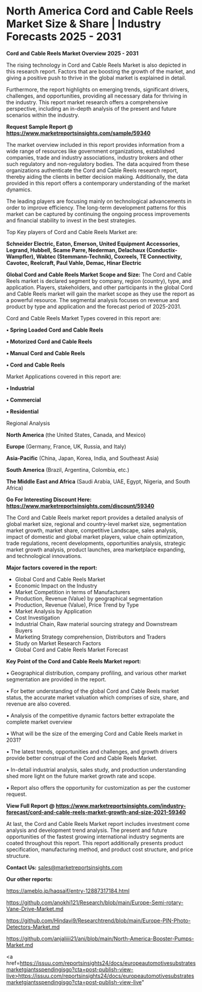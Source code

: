 # North America Cord and Cable Reels Market Size & Share | Industry Forecasts 2025 - 2031

<Strong> Cord and Cable Reels Market Overview 2025 - 2031</strong>

The rising technology in Cord and Cable Reels Market is also depicted in this research report. Factors that are boosting the growth of the market, and giving a positive push to thrive in the global market is explained in detail.

Furthermore, the report highlights on emerging trends, significant drivers, challenges, and opportunities, providing all necessary data for thriving in the industry. This report market research offers a comprehensive perspective, including an in-depth analysis of the present and future scenarios within the industry.

<strong>Request Sample Report @ <a href=https://www.marketreportsinsights.com/sample/59340>https://www.marketreportsinsights.com/sample/59340</a></strong>

The market overview included in this report provides information from a wide range of resources like government organizations, established companies, trade and industry associations, industry brokers and other such regulatory and non-regulatory bodies. The data acquired from these organizations authenticate the Cord and Cable Reels research report, thereby aiding the clients in better decision making. Additionally, the data provided in this report offers a contemporary understanding of the market dynamics.

The leading players are focusing mainly on technological advancements in order to improve efficiency. The long-term development patterns for this market can be captured by continuing the ongoing process improvements and financial stability to invest in the best strategies.

Top Key players of Cord and Cable Reels Market are:

<strong>Schneider Electric, Eaton, Emerson, United Equipment Accessories, Legrand, Hubbell, Scame Parre, Nederman, Delachaux (Conductix-Wampfler), Wabtec (Stemmann-Technik), Coxreels, TE Connectivity, Cavotec, Reelcraft, Paul Vahle, Demac, Hinar Electric</strong>

<strong><b>Global Cord and Cable Reels Market Scope and Size:</b></strong>
The Cord and Cable Reels market is declared segment by company, region (country), type, and application. Players, stakeholders, and other participants in the global Cord and Cable Reels market will gain the market scope as they use the report as a powerful resource. The segmental analysis focuses on revenue and product by type and application and the forecast period of 2025-2031.

Cord and Cable Reels Market Types covered in this report are:

<strong>• Spring Loaded Cord and Cable Reels

• Motorized Cord and Cable Reels

• Manual Cord and Cable Reels

• Cord and Cable Reels</strong>

Market Applications covered in this report are:

<strong>• Industrial

• Commercial

• Residential</strong> 

Regional Analysis

<strong>North America</strong> (the United States, Canada, and Mexico)

<strong>Europe</strong> (Germany, France, UK, Russia, and Italy)

<strong>Asia-Pacific</strong> (China, Japan, Korea, India, and Southeast Asia)

<strong>South America</strong> (Brazil, Argentina, Colombia, etc.)

<strong>The Middle East and Africa</strong> (Saudi Arabia, UAE, Egypt, Nigeria, and South Africa)

<strong>Go For Interesting Discount Here: <a href=https://www.marketreportsinsights.com/discount/59340>https://www.marketreportsinsights.com/discount/59340</a></strong>

The Cord and Cable Reels market report provides a detailed analysis of global market size, regional and country-level market size, segmentation market growth, market share, competitive Landscape, sales analysis, impact of domestic and global market players, value chain optimization, trade regulations, recent developments, opportunities analysis, strategic market growth analysis, product launches, area marketplace expanding, and technological innovations.

<strong><b>Major factors covered in the report:</b></strong>
<ul>
  <li>Global Cord and Cable Reels Market </li>
  <li>Economic Impact on the Industry</li>
  <li>Market Competition in terms of Manufacturers</li>
  <li>Production, Revenue (Value) by geographical segmentation</li>
  <li>Production, Revenue (Value), Price Trend by Type</li>
  <li>Market Analysis by Application</li>
  <li>Cost Investigation</li>
  <li>Industrial Chain, Raw material sourcing strategy and Downstream Buyers</li>
  <li>Marketing Strategy comprehension, Distributors and Traders</li>
  <li>Study on Market Research Factors</li>
  <li>Global Cord and Cable Reels Market Forecast</li>
</ul>

<strong><b>Key Point of the Cord and Cable Reels Market report:</b></strong>

• Geographical distribution, company profiling, and various other market segmentation are provided in the report.

• For better understanding of the global Cord and Cable Reels market status, the accurate market valuation which comprises of size, share, and revenue are also covered.

• Analysis of the competitive dynamic factors better extrapolate the complete market overview

• What will be the size of the emerging Cord and Cable Reels market in 2031?

• The latest trends, opportunities and challenges, and growth drivers provide better construal of the Cord and Cable Reels Market.

• In-detail industrial analysis, sales study, and production understanding shed more light on the future market growth rate and scope.

• Report also offers the opportunity for customization as per the customer request.

<strong><b>View Full Report @ <a href=https://www.marketreportsinsights.com/industry-forecast/cord-and-cable-reels-market-growth-and-size-2021-59340>https://www.marketreportsinsights.com/industry-forecast/cord-and-cable-reels-market-growth-and-size-2021-59340</a></b></strong>


At last, the Cord and Cable Reels Market report includes investment come analysis and development trend analysis. The present and future opportunities of the fastest growing international industry segments are coated throughout this report. This report additionally presents product specification, manufacturing method, and product cost structure, and price structure.

<strong>Contact Us:</strong>
sales@marketreportsinsights.com

<strong>Our other reports:</strong>

<a href=https://ameblo.jp/haqsaif/entry-12887317184.html>https://ameblo.jp/haqsaif/entry-12887317184.html</a>

<a href=https://github.com/anokhi121/Research/blob/main/Europe-Semi-rotary-Vane-Drive-Market.md>https://github.com/anokhi121/Research/blob/main/Europe-Semi-rotary-Vane-Drive-Market.md</a>

<a href=https://github.com/Hindavi9/Researchtrend/blob/main/Europe-PIN-Photo-Detectors-Market.md>https://github.com/Hindavi9/Researchtrend/blob/main/Europe-PIN-Photo-Detectors-Market.md</a>

<a href=https://github.com/anjaliiii21/ani/blob/main/North-America-Booster-Pumps-Market.md>https://github.com/anjaliiii21/ani/blob/main/North-America-Booster-Pumps-Market.md</a>

<a href=https://issuu.com/reportsinsights24/docs/europeautomotivesubstratesmarketgiantsspendingisgo?cta=post-publish-view-live>https://issuu.com/reportsinsights24/docs/europeautomotivesubstratesmarketgiantsspendingisgo?cta=post-publish-view-live</a>"
